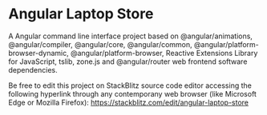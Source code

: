 # Angular Laptop Store

A Angular command line interface project based on @angular/animations, @angular/compiler, @angular/core, @angular/common, @angular/platform-browser-dynamic, @angular/platform-browser, Reactive Extensions Library for JavaScript, tslib, zone.js and @angular/router web frontend software dependencies.

Be free to edit this project on StackBlitz source code editor accessing the following hyperlink through any contemporany web browser (like Microsoft Edge or Mozilla Firefox): https://stackblitz.com/edit/angular-laptop-store
